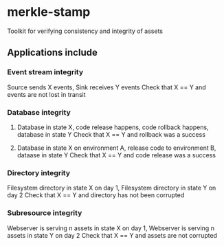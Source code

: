 # merkle-stamp
Toolkit for verifying consistency and integrity of assets

## Applications include

### Event stream integrity

Source sends X events, Sink receives Y events
Check that X == Y and events are not lost in transit


### Database integrity

1) Database in state X, code release happens, code rollback happens, database in state Y
Check that X == Y and rollback was a success

2) Database in state X on environment A, release code to environment B, dataase in state Y
Check that X == Y and code release was a success


### Directory integrity

Filesystem directory in state X on day 1, Filesystem directory in state Y on day 2
Check that X == Y and directory has not been corrupted


### Subresource integrity

Webserver is serving n assets in state X on day 1, Webserver is serving n assets in state Y on day 2
Check that X == Y and assets are not corrupted
